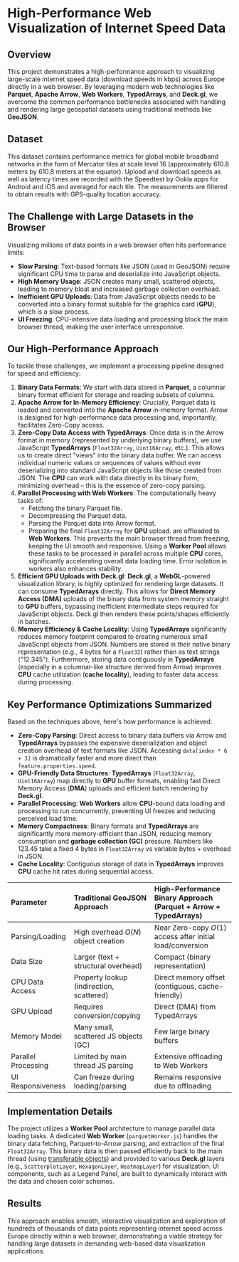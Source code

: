 # High-Performance Web Visualization of Internet Speed Data

## Overview

This project demonstrates a high-performance approach to visualizing large-scale internet speed data (download speeds in kbps) across Europe directly in a web browser. By leveraging modern web technologies like **Parquet**, **Apache Arrow**, **Web Workers**, **TypedArrays**, and **Deck.gl**, we overcome the common performance bottlenecks associated with handling and rendering large geospatial datasets using traditional methods like **GeoJSON**.

## Dataset
This dataset contains performance metrics for global mobile broadband networks in the form of Mercator tiles at scale level 16 (approximately 610.8 meters by 610.8 meters at the equator). Upload and download speeds as well as latency times are recorded with the Speedtest by Ookla apps for Android and iOS and averaged for each tile. The measurements are filtered to obtain results with GPS-quality location accuracy.

## The Challenge with Large Datasets in the Browser

Visualizing millions of data points in a web browser often hits performance limits:

* **Slow Parsing**: Text-based formats like JSON (used in GeoJSON) require significant CPU time to parse and deserialize into JavaScript objects.
* **High Memory Usage**: JSON creates many small, scattered objects, leading to memory bloat and increased garbage collection overhead.
* **Inefficient GPU Uploads**: Data from JavaScript objects needs to be converted into a binary format suitable for the graphics card (**GPU**), which is a slow process.
* **UI Freezing**: CPU-intensive data loading and processing block the main browser thread, making the user interface unresponsive.

## Our High-Performance Approach

To tackle these challenges, we implement a processing pipeline designed for speed and efficiency:

1.  **Binary Data Formats**: We start with data stored in **Parquet**, a columnar binary format efficient for storage and reading subsets of columns.
2.  **Apache Arrow for In-Memory Efficiency**: Crucially, Parquet data is loaded and converted into the **Apache Arrow** in-memory format. Arrow is designed for high-performance data processing and, importantly, facilitates Zero-Copy access.
3.  **Zero-Copy Data Access with TypedArrays**: Once data is in the Arrow format in memory (represented by underlying binary buffers), we use JavaScript **TypedArrays** (`Float32Array`, `Uint16Array`, etc.). This allows us to create direct "views" into the binary data buffer. We can access individual numeric values or sequences of values without ever deserializing into standard JavaScript objects like those created from JSON. The **CPU** can work with data directly in its binary form, minimizing overhead – this is the essence of zero-copy parsing.
4.  **Parallel Processing with Web Workers**: The computationally heavy tasks of:
    * Fetching the binary Parquet file.
    * Decompressing the Parquet data.
    * Parsing the Parquet data into Arrow format.
    * Preparing the final `Float32Array` for **GPU** upload.
    are offloaded to **Web Workers**. This prevents the main browser thread from freezing, keeping the UI smooth and responsive. Using a **Worker Pool** allows these tasks to be processed in parallel across multiple **CPU** cores, significantly accelerating overall data loading time. Error isolation in workers also enhances stability.
5.  **Efficient GPU Uploads with Deck.gl**: **Deck.gl**, a **WebGL**-powered visualization library, is highly optimized for rendering large datasets. It can consume **TypedArrays** directly. This allows for **Direct Memory Access (DMA)** uploads of the binary data from system memory straight to **GPU** buffers, bypassing inefficient intermediate steps required for JavaScript objects. Deck.gl then renders these points/shapes efficiently in batches.
6.  **Memory Efficiency & Cache Locality**: Using **TypedArrays** significantly reduces memory footprint compared to creating numerous small JavaScript objects from JSON. Numbers are stored in their native binary representation (e.g., 4 bytes for a `Float32`) rather than as text strings ("12.345"). Furthermore, storing data contiguously in **TypedArrays** (especially in a columnar-like structure derived from Arrow) improves **CPU** cache utilization (**cache locality**), leading to faster data access during processing.

## Key Performance Optimizations Summarized

Based on the techniques above, here's how performance is achieved:

* **Zero-Copy Parsing**: Direct access to binary data buffers via Arrow and **TypedArrays** bypasses the expensive deserialization and object creation overhead of text formats like JSON. Accessing `data[index * 6 + 3]` is dramatically faster and more direct than `feature.properties.speed`.
* **GPU-Friendly Data Structures**: **TypedArrays** (`Float32Array`, `Uint16Array`) map directly to **GPU** buffer formats, enabling fast Direct Memory Access (**DMA**) uploads and efficient batch rendering by **Deck.gl**.
* **Parallel Processing**: **Web Workers** allow **CPU**-bound data loading and processing to run concurrently, preventing UI freezes and reducing perceived load time.
* **Memory Compactness**: Binary formats and **TypedArrays** are significantly more memory-efficient than JSON, reducing memory consumption and **garbage collection (GC)** pressure. Numbers like 123.45 take a fixed 4 bytes in `Float32Array` vs variable bytes + overhead in JSON.
* **Cache Locality**: Contiguous storage of data in **TypedArrays** improves **CPU** cache hit rates during sequential access.

| Parameter                       | Traditional GeoJSON Approach             | High-Performance Binary Approach (Parquet + Arrow + TypedArrays) |
| :------------------------------ | :--------------------------------------- | :--------------------------------------------------------------- |
| Parsing/Loading                 | High overhead $O(N)$ object creation     | Near Zero-copy $O(1)$ access after initial load/conversion       |
| Data Size                       | Larger (text + structural overhead)      | Compact (binary representation)                                  |
| CPU Data Access                 | Property lookup (indirection, scattered) | Direct memory offset (contiguous, cache-friendly)                |
| GPU Upload                      | Requires conversion/copying              | Direct (DMA) from TypedArrays                                    |
| Memory Model                    | Many small, scattered JS objects (GC)    | Few large binary buffers                                         |
| Parallel Processing             | Limited by main thread JS parsing        | Extensive offloading to Web Workers                              |
| UI Responsiveness               | Can freeze during loading/parsing        | Remains responsive due to offloading                             |

## Implementation Details

The project utilizes a **Worker Pool** architecture to manage parallel data loading tasks. A dedicated **Web Worker** (`parquetWorker.js`) handles the binary data fetching, Parquet-to-Arrow parsing, and extraction of the final `Float32Array`. This binary data is then passed efficiently back to the main thread (using [transferable objects](https://developer.mozilla.org/en-US/docs/Web/API/Web_Workers_API/Transferable_objects)) and provided to various **Deck.gl** layers (e.g., `ScatterplotLayer`, `HexagonLayer`, `HeatmapLayer`) for visualization. UI components, such as a Legend Panel, are built to dynamically interact with the data and chosen color schemes.

## Results

This approach enables smooth, interactive visualization and exploration of hundreds of thousands of data points representing internet speed across Europe directly within a web browser, demonstrating a viable strategy for handling large datasets in demanding web-based data visualization applications.